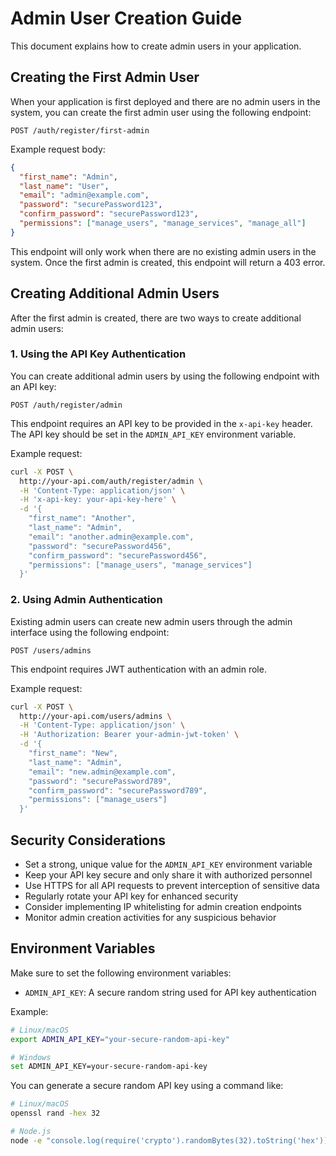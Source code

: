 # Admin User Creation Guide

This document explains how to create admin users in your application.

## Creating the First Admin User

When your application is first deployed and there are no admin users in the system, you can create the first admin user using the following endpoint:

```
POST /auth/register/first-admin
```

Example request body:

```json
{
  "first_name": "Admin",
  "last_name": "User",
  "email": "admin@example.com",
  "password": "securePassword123",
  "confirm_password": "securePassword123",
  "permissions": ["manage_users", "manage_services", "manage_all"]
}
```

This endpoint will only work when there are no existing admin users in the system. Once the first admin is created, this endpoint will return a 403 error.

## Creating Additional Admin Users

After the first admin is created, there are two ways to create additional admin users:

### 1. Using the API Key Authentication

You can create additional admin users by using the following endpoint with an API key:

```
POST /auth/register/admin
```

This endpoint requires an API key to be provided in the `x-api-key` header. The API key should be set in the `ADMIN_API_KEY` environment variable.

Example request:

```bash
curl -X POST \
  http://your-api.com/auth/register/admin \
  -H 'Content-Type: application/json' \
  -H 'x-api-key: your-api-key-here' \
  -d '{
    "first_name": "Another",
    "last_name": "Admin",
    "email": "another.admin@example.com",
    "password": "securePassword456",
    "confirm_password": "securePassword456",
    "permissions": ["manage_users", "manage_services"]
  }'
```

### 2. Using Admin Authentication

Existing admin users can create new admin users through the admin interface using the following endpoint:

```
POST /users/admins
```

This endpoint requires JWT authentication with an admin role.

Example request:

```bash
curl -X POST \
  http://your-api.com/users/admins \
  -H 'Content-Type: application/json' \
  -H 'Authorization: Bearer your-admin-jwt-token' \
  -d '{
    "first_name": "New",
    "last_name": "Admin",
    "email": "new.admin@example.com",
    "password": "securePassword789",
    "confirm_password": "securePassword789",
    "permissions": ["manage_users"]
  }'
```

## Security Considerations

- Set a strong, unique value for the `ADMIN_API_KEY` environment variable
- Keep your API key secure and only share it with authorized personnel
- Use HTTPS for all API requests to prevent interception of sensitive data
- Regularly rotate your API key for enhanced security
- Consider implementing IP whitelisting for admin creation endpoints
- Monitor admin creation activities for any suspicious behavior

## Environment Variables

Make sure to set the following environment variables:

- `ADMIN_API_KEY`: A secure random string used for API key authentication

Example:

```bash
# Linux/macOS
export ADMIN_API_KEY="your-secure-random-api-key"

# Windows
set ADMIN_API_KEY=your-secure-random-api-key
```

You can generate a secure random API key using a command like:

```bash
# Linux/macOS
openssl rand -hex 32

# Node.js
node -e "console.log(require('crypto').randomBytes(32).toString('hex'))"
``` 